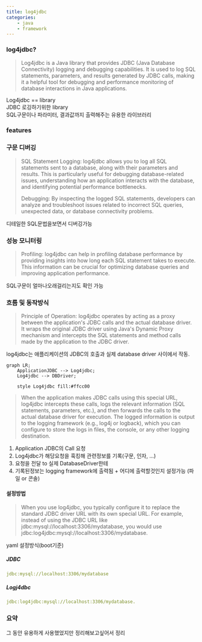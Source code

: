 ```yaml
---
title: log4jdbc
categories: 
    - java
    - framework
---
```


### log4jdbc? 

> Log4jdbc is a Java library that provides JDBC (Java Database Connectivity) logging and debugging capabilities. It is used to log SQL statements, parameters, and results generated by JDBC calls, making it a helpful tool for debugging and performance monitoring of database interactions in Java applications.

Log4jdbc == library <br>
JDBC 로깅하기위한 library <br>
SQL구문이나 파라미터, 결과값까지 출력해주는 유용한 라이브러리 <br>

### features 

### 구문 디버깅
> SQL Statement Logging: log4jdbc allows you to log all SQL statements sent to a database, along with their parameters and results. This is particularly useful for debugging database-related issues, understanding how an application interacts with the database, and identifying potential performance bottlenecks.
>
> Debugging: By inspecting the logged SQL statements, developers can analyze and troubleshoot issues related to incorrect SQL queries, unexpected data, or database connectivity problems.

디테일한 SQL문법을보면서 디버깅가능

### 성능 모니터링 
> Profiling: log4jdbc can help in profiling database performance by providing insights into how long each SQL statement takes to execute. This information can be crucial for optimizing database queries and improving application performance.

SQL구문이 얼마나오래걸리는지도 확인 가능<br>


### 흐름 및 동작방식
> Principle of Operation:
log4jdbc operates by acting as a proxy between the application's JDBC calls and the actual database driver. It wraps the original JDBC driver using Java's Dynamic Proxy mechanism and intercepts the SQL statements and method calls made by the application to the JDBC driver.

log4jdbc는 애플리케이션의 JDBC의 호출과 실제 database driver 사이에서 작동.

```mermaid
graph LR;
    ApplicationJDBC --> Log4jdbc;
    Log4jdbc --> DBDriver;

    style Log4jdbc fill:#ffcc00
```  
> When the application makes JDBC calls using this special URL, log4jdbc intercepts these calls, logs the relevant information (SQL statements, parameters, etc.), and then forwards the calls to the actual database driver for execution. The logged information is output to the logging framework (e.g., log4j or logback), which you can configure to store the logs in files, the console, or any other logging destination.

1. Application JDBC의 Call 요청
2. Log4jdbc가 해당요청을 훅킹해 관련정보를 기록(구문, 인자, ...) 
3. 요청을 전달 to 실제 DatabaseDriver한테 
4. 기록된정보는 logging framework에 출력됨 + 어디에 출력할것인지 설정가능 (파일 or 콘솔) 


#### 설정방법 
> When you use log4jdbc, you typically configure it to replace the standard JDBC driver URL with its own special URL. For example, instead of using the JDBC URL like jdbc:mysql://localhost:3306/mydatabase, you would use jdbc:log4jdbc:mysql://localhost:3306/mydatabase.

yaml 설정방식(boot기준) 
##### JDBC
``` yml
jdbc:mysql://localhost:3306/mydatabase
```
##### Logj4dbc
``` yml
jdbc:log4jdbc:mysql://localhost:3306/mydatabase.
```


### 요약 
그 동안 유용하게 사용했었지만 정리해보고싶어서 정리
